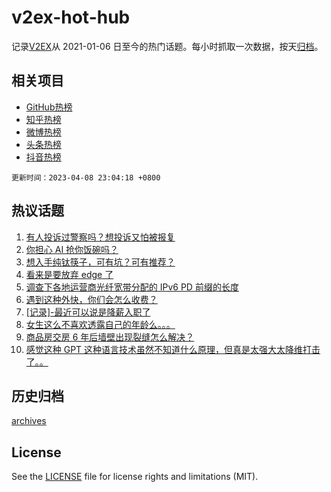 # v2ex-hot-hub

 记录[V2EX](https://www.v2ex.com/)从 2021-01-06 日至今的热门话题。每小时抓取一次数据，按天[归档](archives)。
 
 ## 相关项目

- [GitHub热榜](https://github.com/snaildev/github-hot-hub)
- [知乎热榜](https://github.com/snaildev/zhihu-hot-hub)
- [微博热榜](https://github.com/snaildev/weibo-hot-hub)
- [头条热榜](https://github.com/snaildev/toutiao-hot-hub)
- [抖音热榜](https://github.com/snaildev/douyin-hot-hub)


 `更新时间：2023-04-08 23:04:18 +0800`

## 热议话题

1. [有人投诉过警察吗？想投诉又怕被报复](https://www.v2ex.com/t/930827)
1. [你担心 AI 抢你饭碗吗？](https://www.v2ex.com/t/930725)
1. [想入手纯钛筷子，可有坑？可有推荐？](https://www.v2ex.com/t/930745)
1. [看来是要放弃 edge 了](https://www.v2ex.com/t/930763)
1. [调查下各地运营商光纤宽带分配的 IPv6 PD 前缀的长度](https://www.v2ex.com/t/930849)
1. [遇到这种外快，你们会怎么收费？](https://www.v2ex.com/t/930801)
1. [[记录]-最近可以说是降薪入职了](https://www.v2ex.com/t/930734)
1. [女生这么不喜欢透露自己的年龄么。。。](https://www.v2ex.com/t/930751)
1. [商品房交房 6 年后墙壁出现裂缝怎么解决？](https://www.v2ex.com/t/930742)
1. [感觉这种 GPT 这种语言技术虽然不知道什么原理，但真是太强大太降维打击了。。](https://www.v2ex.com/t/930758)

## 历史归档

[archives](archives)

## License

See the [LICENSE](LICENSE) file for license rights and limitations (MIT).
